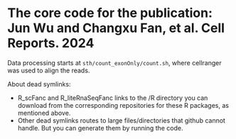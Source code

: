 # The core code for the publication: Jun Wu and Changxu Fan, et al. Cell Reports. 2024
Data processing starts at `sth/count_exonOnly/count.sh`, where cellranger was used to align the reads.

About dead symlinks:
* R_scFanc and R_liteRnaSeqFanc links to the /R directory you can download from the corresponding repositories for these R packages, as mentioned above.
* Other dead symlinks routes to large files/directories that github cannot handle. But you can generate them by running the code.
  
